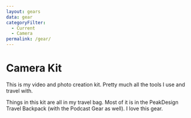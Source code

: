 ```yaml
---
layout: gears
data: gear
categoryFilter:
  - Current
  - Camera
permalink: /gear/
---
```


# Camera Kit

This is my video and photo creation kit. Pretty much all the tools I use and travel with.

Things in this kit are all in my travel bag. Most of it is in the PeakDesign Travel Backpack (with the Podcast Gear as well). I love this gear.
